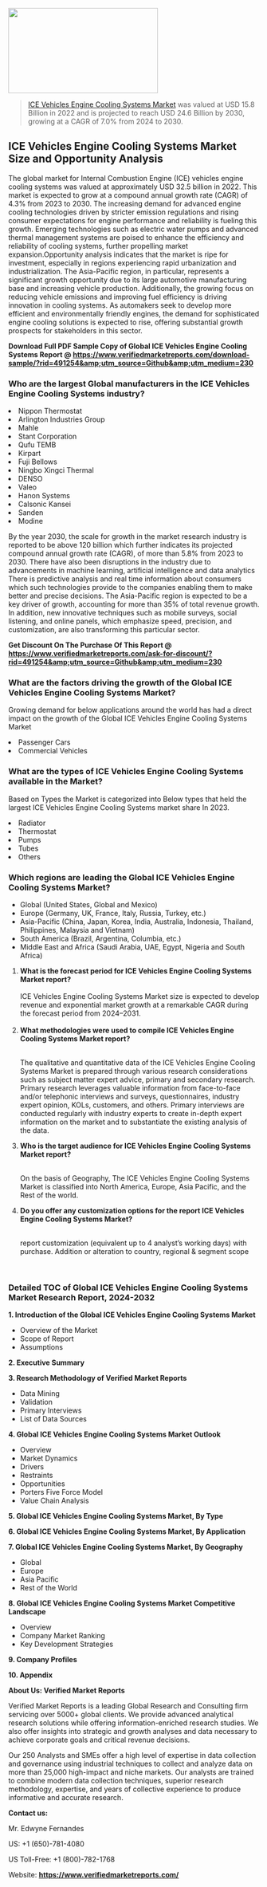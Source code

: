 <img src="https://ffe5etoiles.com/wp-content/uploads/2024/12/MST1-300x171.png" alt="" width="300" height="171" class="alignnone size-medium wp-image-20088" /><blockquote><p><p><a href="https://www.verifiedmarketreports.com/download-sample/?rid=491254&utm_source=Github&utm_medium=230" target="_blank">ICE Vehicles Engine Cooling Systems Market</a> was valued at USD 15.8 Billion in 2022 and is projected to reach USD 24.6 Billion by 2030, growing at a CAGR of 7.0% from 2024 to 2030.</p></blockquote><p><h2>ICE Vehicles Engine Cooling Systems Market Size and Opportunity Analysis</h2>The global market for Internal Combustion Engine (ICE) vehicles engine cooling systems was valued at approximately USD 32.5 billion in 2022. This market is expected to grow at a compound annual growth rate (CAGR) of 4.3% from 2023 to 2030. The increasing demand for advanced engine cooling technologies driven by stricter emission regulations and rising consumer expectations for engine performance and reliability is fueling this growth. Emerging technologies such as electric water pumps and advanced thermal management systems are poised to enhance the efficiency and reliability of cooling systems, further propelling market expansion.Opportunity analysis indicates that the market is ripe for investment, especially in regions experiencing rapid urbanization and industrialization. The Asia-Pacific region, in particular, represents a significant growth opportunity due to its large automotive manufacturing base and increasing vehicle production. Additionally, the growing focus on reducing vehicle emissions and improving fuel efficiency is driving innovation in cooling systems. As automakers seek to develop more efficient and environmentally friendly engines, the demand for sophisticated engine cooling solutions is expected to rise, offering substantial growth prospects for stakeholders in this sector.</p><p class=""><strong>Download Full PDF Sample Copy of Global ICE Vehicles Engine Cooling Systems Report @ <a href="https://www.verifiedmarketreports.com/download-sample/?rid=491254&amp;utm_source=Github&amp;utm_medium=230" target="_blank">https://www.verifiedmarketreports.com/download-sample/?rid=491254&amp;utm_source=Github&amp;utm_medium=230</a></strong></p><h3 id="" class="">Who are the largest Global manufacturers in the ICE Vehicles Engine Cooling Systems industry?</h3><p><li>Nippon Thermostat</li><li> Arlington Industries Group</li><li> Mahle</li><li> Stant Corporation</li><li> Qufu TEMB</li><li> Kirpart</li><li> Fuji Bellows</li><li> Ningbo Xingci Thermal</li><li> DENSO</li><li> Valeo</li><li> Hanon Systems</li><li> Calsonic Kansei</li><li> Sanden</li><li> Modine</li></p><div class=""><div class="" dir="" data-message-author-role="" data-message-id="" data-message-model-slug=""><div class=""><div class=""><div class=""><div class="" dir="" data-message-author-role="" data-message-id="" data-message-model-slug=""><div class=""><div class=""><p>By the year 2030, the scale for growth in the market research industry is reported to be above 120 billion which further indicates its projected compound annual growth rate (CAGR), of more than 5.8% from 2023 to 2030. There have also been disruptions in the industry due to advancements in machine learning, artificial intelligence and data analytics There is predictive analysis and real time information about consumers which such technologies provide to the companies enabling them to make better and precise decisions. The Asia-Pacific region is expected to be a key driver of growth, accounting for more than 35% of total revenue growth. In addition, new innovative techniques such as mobile surveys, social listening, and online panels, which emphasize speed, precision, and customization, are also transforming this particular sector.</p><p><strong>Get Discount On The Purchase Of This Report @&nbsp; <a href="https://www.verifiedmarketreports.com/ask-for-discount/?rid=491254&amp;utm_source=Github&amp;utm_medium=230" target="_blank">https://www.verifiedmarketreports.com/ask-for-discount/?rid=491254&amp;utm_source=Github&amp;utm_medium=230</a></strong></p></div></div></div></div></div></div></div></div><h3 id="" class="">What are the factors driving the growth of the Global ICE Vehicles Engine Cooling Systems Market?</h3><p id="" class="">Growing demand for below applications around the world has had a direct impact on the growth of the Global ICE Vehicles Engine Cooling Systems Market</p><p id="" class=""><li>Passenger Cars</li><li> Commercial Vehicles</li></p><h3 id="" class="">What are the types of ICE Vehicles Engine Cooling Systems available in the Market?</h3><p id="" class="">Based on Types the Market is categorized into Below types that held the largest ICE Vehicles Engine Cooling Systems market share In 2023.</p><p id="" class=""><li>Radiator</li><li> Thermostat</li><li> Pumps</li><li> Tubes</li><li> Others</li></p><h3 id="" class="">Which regions are leading the Global ICE Vehicles Engine Cooling Systems Market?</h3><ul><li>Global (United States, Global and Mexico)</li><li>Europe (Germany, UK, France, Italy, Russia, Turkey, etc.)</li><li>Asia-Pacific (China, Japan, Korea, India, Australia, Indonesia, Thailand, Philippines, Malaysia and Vietnam)</li><li>South America (Brazil, Argentina, Columbia, etc.)</li><li>Middle East and Africa (Saudi Arabia, UAE, Egypt, Nigeria and South Africa)</li></ul><p><ol><li><strong>What is the forecast period for ICE Vehicles Engine Cooling Systems Market report?<br /></strong><br /><span data-sheets-root="1" data-sheets-value="{&quot;1&quot;:2,&quot;2&quot;:&quot;XXXX size is expected to develop revenue and exponential market growth at a remarkable CAGR during the forecast period from 2024&ndash;2030.&quot;}" data-sheets-userformat="{&quot;2&quot;:12674,&quot;4&quot;:{&quot;1&quot;:2,&quot;2&quot;:16776960},&quot;10&quot;:2,&quot;11&quot;:0,&quot;15&quot;:&quot;Arial&quot;,&quot;16&quot;:12}">ICE Vehicles Engine Cooling Systems Market size is expected to develop revenue and exponential market growth at a remarkable CAGR during the forecast period from 2024&ndash;2031.</span><br /><br /></li><li><strong>What methodologies were used to compile ICE Vehicles Engine Cooling Systems Market report?<br /><br /></strong><p>The qualitative and quantitative data of the&nbsp;ICE Vehicles Engine Cooling Systems Market is prepared through various research considerations such as subject matter expert advice, primary and secondary research. Primary research leverages valuable information from face-to-face and/or telephonic interviews and surveys, questionnaires, industry expert opinion, KOLs, customers, and others. Primary interviews are conducted regularly with industry experts to create in-depth expert information on the market and to substantiate the existing analysis of the data.&nbsp;</p></li><li><strong>Who is the target audience for ICE Vehicles Engine Cooling Systems Market report?<br /><br /></strong><p>On the basis of Geography, The&nbsp;ICE Vehicles Engine Cooling Systems Market is classified into North America, Europe, Asia Pacific, and the Rest of the world.</p></li><li><strong>Do you offer any customization options for the report ICE Vehicles Engine Cooling Systems Market?<br /><br /></strong><p>report customization (equivalent up to 4 analyst&rsquo;s working days) with purchase. Addition or alteration to country, regional &amp; segment scope</p><p>&nbsp;</p></li></ol></p><h3 id="" class="">Detailed TOC of Global ICE Vehicles Engine Cooling Systems Market Research Report, 2024-2032</h3><p id="" class=""><strong>1. Introduction of the Global ICE Vehicles Engine Cooling Systems Market</strong></p><ul><li>Overview of the Market</li><li>Scope of Report</li><li>Assumptions</li></ul><p id="" class=""><strong>2. Executive Summary</strong></p><p id="" class=""><strong>3. Research Methodology of&nbsp;Verified Market Reports</strong></p><ul><li>Data Mining</li><li>Validation</li><li>Primary Interviews</li><li>List of Data Sources</li></ul><p id="" class=""><strong>4. Global ICE Vehicles Engine Cooling Systems Market Outlook</strong></p><ul><li>Overview</li><li>Market Dynamics</li><li>Drivers</li><li>Restraints</li><li>Opportunities</li><li>Porters Five Force Model</li><li>Value Chain Analysis</li></ul><p id="" class=""><strong>5. Global ICE Vehicles Engine Cooling Systems Market, By&nbsp;Type</strong></p><p id="" class=""><strong>6. Global ICE Vehicles Engine Cooling Systems Market, By Application</strong></p><p id="" class=""><strong>7. Global ICE Vehicles Engine Cooling Systems Market, By Geography</strong></p><ul><li>Global</li><li>Europe</li><li>Asia Pacific</li><li>Rest of the World</li></ul><p id="" class=""><strong>8. Global ICE Vehicles Engine Cooling Systems Market Competitive Landscape</strong></p><ul><li>Overview</li><li>Company Market Ranking</li><li>Key Development Strategies</li></ul><p id="" class=""><strong>9. Company Profiles</strong></p><p id="" class=""><strong>10. Appendix</strong></p><p id="" class=""><strong>About Us: Verified Market Reports</strong></p><p id="" class="">Verified Market Reports is a leading Global Research and Consulting firm servicing over 5000+ global clients. We provide advanced analytical research solutions while offering information-enriched research studies. We also offer insights into strategic and growth analyses and data necessary to achieve corporate goals and critical revenue decisions.</p><p id="" class="">Our 250 Analysts and SMEs offer a high level of expertise in data collection and governance using industrial techniques to collect and analyze data on more than 25,000 high-impact and niche markets. Our analysts are trained to combine modern data collection techniques, superior research methodology, expertise, and years of collective experience to produce informative and accurate research.</p><p id="" class=""><strong>Contact us:</strong></p><p id="" class="">Mr. Edwyne Fernandes</p><p id="" class="">US: +1 (650)-781-4080</p><p id="" class="">US Toll-Free: +1 (800)-782-1768</p><p id="" class="">Website: <a target="" data-test-app-aware-link=""><strong>https://www.verifiedmarketreports.com/</strong></a></p>
